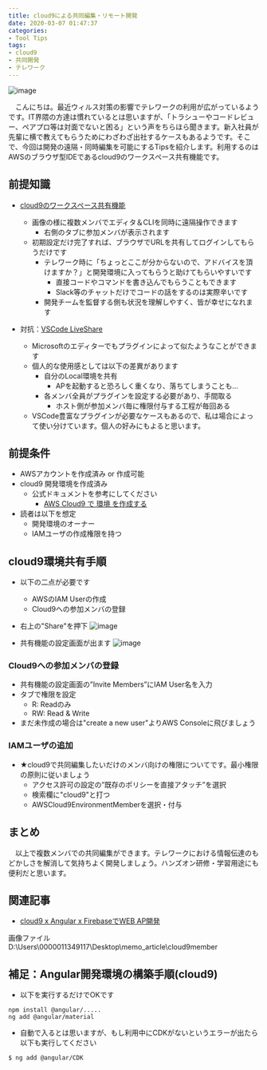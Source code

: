 ```yaml
---
title: cloud9による共同編集・リモート開発
date: 2020-03-07 01:47:37
categories:
- Tool Tips
tags:
- cloud9
- 共同開発
- テレワーク
---
```



![image](https://user-images.githubusercontent.com/41946222/76097639-63977b00-600b-11ea-8586-cf30b3608a1f.png)

  
　こんにちは。最近ウィルス対策の影響でテレワークの利用が広がっているようです。IT界隈の方達は慣れているとは思いますが、「トラシューやコードレビュー、ペアプロ等は対面でないと困る」という声をちらほら聞きます。新入社員が先輩に横で教えてもらうためにわざわざ出社するケースもあるようです。そこで、今回は開発の遠隔・同時編集を可能にするTipsを紹介します。利用するのはAWSのブラウザ型IDEであるcloud9のワークスペース共有機能です。

## 前提知識
- [cloud9のワークスペース共有機能](https://docs.aws.amazon.com/ja_jp/cloud9/latest/user-guide/share-environment.html)
    - 画像の様に複数メンバでエディタ＆CLIを同時に遠隔操作できます
        - 右側のタブに参加メンバが表示されます
    - 初期設定だけ完了すれば、ブラウザでURLを共有してログインしてもらうだけです
        - テレワーク時に「ちょっとここが分からないので、アドバイスを頂けますか？」と開発環境に入ってもらうと助けてもらいやすいです
            - 直接コードやコマンドを書き込んでもらうこともできます
            - Slack等のチャットだけでコードの話をするのは実際辛いです
        - 開発チームを監督する側も状況を理解しやすく、皆が幸せになれます

- 対抗：[VSCode LiveShare](https://qiita.com/taichi0514/items/95aca7428376a7b41f90)
    - Microsoftのエディターでもプラグインによって似たようなことができます
    - 個人的な使用感としては以下の差異があります
        - 自分のLocal環境を共有
            - APを起動すると恐ろしく重くなり、落ちてしまうことも...
        - 各メンバ全員がプラグインを設定する必要があり、手間取る
            - ホスト側が参加メンバ毎に権限付与する工程が毎回ある
    - VSCode豊富なプラグインが必要なケースもあるので、私は場合によって使い分けています。個人の好みにもよると思います。

## 前提条件
- AWSアカウントを作成済み or 作成可能
- cloud9 開発環境を作成済み
    - 公式ドキュメントを参考にしてください
        - [AWS Cloud9 で 環境 を作成する](https://docs.aws.amazon.com/ja_jp/cloud9/latest/user-guide/create-environment.html)
- 読者は以下を想定
    - 開発環境のオーナー
    - IAMユーザの作成権限を持つ

## cloud9環境共有手順
- 以下の二点が必要です
    - AWSのIAM Userの作成
    - Cloud9への参加メンバの登録

- 右上の"Share"を押下
![image](https://user-images.githubusercontent.com/41946222/76101952-96913d00-6012-11ea-9004-ab8ae6dd81ea.png)

- 共有機能の設定画面が出ます
![image](https://user-images.githubusercontent.com/41946222/76102262-17e8cf80-6013-11ea-9f0c-55a8f0889a29.png)

### Cloud9への参加メンバの登録
- 共有機能の設定画面の”Invite Members”にIAM User名を入力
- タブで権限を設定
    - R: Readのみ
    - RW: Read & Write
- まだ未作成の場合は"create a new user"よりAWS Consoleに飛びましょう

### IAMユーザの追加
- ★cloud9で共同編集したいだけのメンバ向けの権限についてです。最小権限の原則に従いましょう
    - アクセス許可の設定の”既存のポリシーを直接アタッチ”を選択
    - 検索欄に"cloud9"と打つ
    - AWSCloud9EnvironmentMemberを選択・付与

## まとめ

　以上で複数メンバでの共同編集ができます。テレワークにおける情報伝達のもどかしさを解消して気持ちよく開発しましょう。ハンズオン研修・学習用途にも便利だと思います。
    
## 関連記事
- [cloud9 x Angular x FirebaseでWEB AP開発](https://j-xaas.github.io/2020/03/05/Cloud9-x-Angular-x-Firebase%E3%81%A7AP%E9%96%8B%E7%99%BA%EF%BC%88%E5%B0%8E%E5%85%A5%E7%B7%A8%EF%BC%89/)

画像ファイル
D:\Users\0000011349117\Desktop\memo_article\cloud9member



## 補足：Angular開発環境の構築手順(cloud9)

- 以下を実行するだけでOKです
```
npm install @angular/.....
ng add @angular/material
```
- 自動で入るとは思いますが、もし利用中にCDKがないというエラーが出たら以下も実行してください
```
$ ng add @angular/CDK
```


